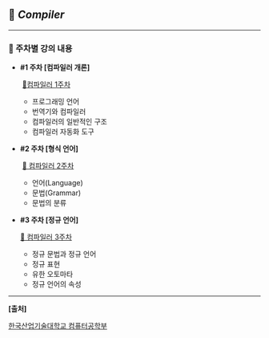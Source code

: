 ## **🎈 *Compiler***

***

### **📖 주차별 강의 내용**

- **#1 주차 [컴파일러 개론]**

  ​	[📃컴파일러 1주차](https://github.com/Lee-HyeongSeok/Compiler/blob/master/%EA%B0%95%EC%9D%98%EB%82%B4%EC%9A%A9/1%EC%A3%BC%EC%B0%A8.md)<br> 

  - 프로그래밍 언어
  - 번역기와 컴파일러
  - 컴파일러의 일반적인 구조
  - 컴파일러 자동화 도구<br> 

- **#2 주차 [형식 언어]**

  ​    [📃 컴파일러 2주차](https://github.com/Lee-HyeongSeok/Compiler/blob/master/%EA%B0%95%EC%9D%98%EB%82%B4%EC%9A%A9/2%EC%A3%BC%EC%B0%A8.md)<br> 

  - 언어(Language)
  - 문법(Grammar)
  - 문법의 분류<br> 
  
- **#3 주차 [정규 언어]**

     [📃 컴파일러 3주차](https://github.com/Lee-HyeongSeok/Compiler/blob/master/%EA%B0%95%EC%9D%98%EB%82%B4%EC%9A%A9/3%EC%A3%BC%EC%B0%A8.md)<br> 

  - 정규 문법과 정규 언어
  - 정규 표현
  - 유한 오토마타
  - 정규 언어의 속성





***

**[출처]**

[한국산업기술대학교 컴퓨터공학부](http://www.kpu.ac.kr/index.do?sso=ok)

